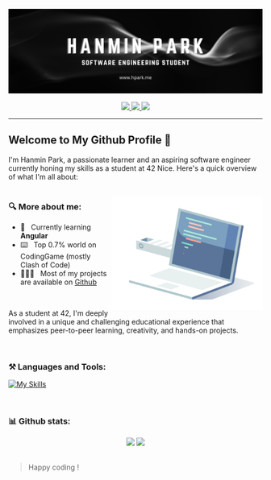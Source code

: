 ![banner](https://github.com/hanmpark/hanmpark/blob/main/assets/github_banner.webp)
<div align="center">
  <p>
    <a href="https://profile.intra.42.fr/users/hanmpark">
      <img src="https://badgen.net/badge/Born2Code/hanmpark/blue?cache=86400&icon=https://meta.intra.42.fr/images/42_logo.svg">
    </a>
    <a href="https://www.linkedin.com/in/hanmin-park-83239718b/">
      <img src="https://badgen.net/badge/LinkedIn/Hanmin Park/cyan?icon=chrome">
    </a>
    <a href="https://www.youtube.com/watch?v=BBJa32lCaaY">
      <img src="https://komarev.com/ghpvc/?username=hanmpark&color=blueviolet">
    </a>
  </p>
</div>

---

## Welcome to My Github Profile 👋

I'm Hanmin Park, a passionate learner and an aspiring software engineer currently honing my skills as a student at 42 Nice. Here's a quick overview of what I'm all about:
<br/>
<br/>

<img align="right" src="https://github.com/hanmpark/hanmpark/blob/main/assets/coding.gif" alt="computer with lines of code" width="300px">

### 🔍 More about me:
- 🌱 &nbsp; Currently learning **Angular**
- ⌨️ &nbsp; Top 0.7% world on CodingGame (mostly Clash of Code)
- 👨🏻‍💻 &nbsp; Most of my projects are available on [Github](https://github.com/hanmpark?tab=repositories)

<br/>

As a student at 42, I'm deeply involved in a unique and challenging educational experience that emphasizes peer-to-peer learning, creativity, and hands-on projects.

<br/>

### ⚒️ Languages and Tools:

[![My Skills](https://skillicons.dev/icons?i=c,cpp,js,ts,python,react,angular,html,css,figma,vscode,github,git,docker,vim)](https://skillicons.dev)

<br/>

### 📊 Github stats:

<div align="center">
	<img src="https://github-readme-stats.vercel.app/api?username=hanmpark&show_icons=true&theme=tokyonight&rank_icon=github">
	<img src="https://github-readme-stats.vercel.app/api/top-langs/?username=hanmpark&theme=tokyonight&layout=compact">
</div>

<br/>

> Happy coding !
